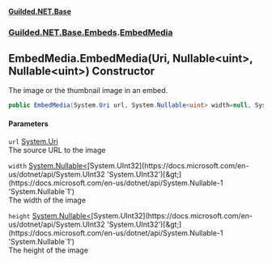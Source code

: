 
#### [Guilded.NET.Base](index 'index')
### [Guilded.NET.Base.Embeds](index#Guilded_NET_Base_Embeds 'Guilded.NET.Base.Embeds').[EmbedMedia](EmbedMedia 'Guilded.NET.Base.Embeds.EmbedMedia')
## EmbedMedia.EmbedMedia(Uri, Nullable&lt;uint&gt;, Nullable&lt;uint&gt;) Constructor
The image or the thumbnail image in an embed.  
```csharp
public EmbedMedia(System.Uri url, System.Nullable<uint> width=null, System.Nullable<uint> height=null);
```

#### Parameters
<a name='Guilded_NET_Base_Embeds_EmbedMedia_EmbedMedia(System_Uri_System_Nullable_uint__System_Nullable_uint_)_url'></a>
`url` [System.Uri](https://docs.microsoft.com/en-us/dotnet/api/System.Uri 'System.Uri')  
The source URL to the image
  
<a name='Guilded_NET_Base_Embeds_EmbedMedia_EmbedMedia(System_Uri_System_Nullable_uint__System_Nullable_uint_)_width'></a>
`width` [System.Nullable&lt;](https://docs.microsoft.com/en-us/dotnet/api/System.Nullable-1 'System.Nullable`1')[System.UInt32](https://docs.microsoft.com/en-us/dotnet/api/System.UInt32 'System.UInt32')[&gt;](https://docs.microsoft.com/en-us/dotnet/api/System.Nullable-1 'System.Nullable`1')  
The width of the image
  
<a name='Guilded_NET_Base_Embeds_EmbedMedia_EmbedMedia(System_Uri_System_Nullable_uint__System_Nullable_uint_)_height'></a>
`height` [System.Nullable&lt;](https://docs.microsoft.com/en-us/dotnet/api/System.Nullable-1 'System.Nullable`1')[System.UInt32](https://docs.microsoft.com/en-us/dotnet/api/System.UInt32 'System.UInt32')[&gt;](https://docs.microsoft.com/en-us/dotnet/api/System.Nullable-1 'System.Nullable`1')  
The height of the image
  
